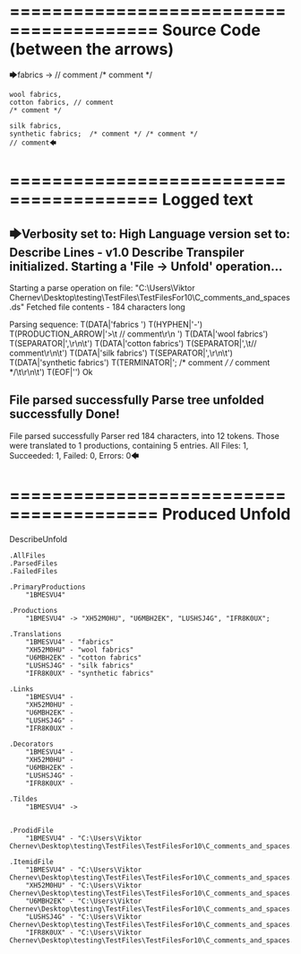 ========================================
Source Code (between the arrows)
========================================

🡆fabrics ->	  // comment
 /* comment */

	wool fabrics,
	cotton fabrics,	// comment
	/* comment */

	silk fabrics,
	synthetic fabrics;  /* comment */ /* comment */	
	// comment🡄

========================================
Logged text
========================================

🡆Verbosity set to: High
Language version set to: Describe Lines - v1.0
Describe Transpiler initialized.
Starting a 'File -> Unfold' operation...
------------------------
Starting a parse operation on file: "C:\Users\Viktor Chernev\Desktop\testing\TestFiles\TestFilesFor10\C_comments_and_spaces.ds"
Fetched file contents - 184 characters long

Parsing sequence: T(DATA|'fabrics ') T(HYPHEN|'-') T(PRODUCTION_ARROW|'>\t  // comment\r\n ') T(DATA|'wool fabrics') T(SEPARATOR|',\r\n\t') T(DATA|'cotton fabrics') T(SEPARATOR|',\t// comment\r\n\t') T(DATA|'silk fabrics') T(SEPARATOR|',\r\n\t') T(DATA|'synthetic fabrics') T(TERMINATOR|';  /* comment */ /* comment */\t\r\n\t') T(EOF|'<EOF>') Ok

File parsed successfully
Parse tree unfolded successfully
Done!
------------------------
File parsed successfully
Parser red 184 characters, into 12 tokens.
Those were translated to 1 productions, containing 5 entries.
All Files: 1, Succeeded: 1, Failed: 0, Errors: 0🡄

========================================
Produced Unfold
========================================

DescribeUnfold

    .AllFiles
    .ParsedFiles
    .FailedFiles

    .PrimaryProductions
        "1BMESVU4" 

    .Productions
        "1BMESVU4" -> "XH52M0HU", "U6MBH2EK", "LUSHSJ4G", "IFR8K0UX";

    .Translations
        "1BMESVU4" - "fabrics"
        "XH52M0HU" - "wool fabrics"
        "U6MBH2EK" - "cotton fabrics"
        "LUSHSJ4G" - "silk fabrics"
        "IFR8K0UX" - "synthetic fabrics"

    .Links
        "1BMESVU4" - 
        "XH52M0HU" - 
        "U6MBH2EK" - 
        "LUSHSJ4G" - 
        "IFR8K0UX" - 

    .Decorators
        "1BMESVU4" - 
        "XH52M0HU" - 
        "U6MBH2EK" - 
        "LUSHSJ4G" - 
        "IFR8K0UX" - 

    .Tildes
        "1BMESVU4" -> 


    .ProdidFile
        "1BMESVU4" - "C:\Users\Viktor Chernev\Desktop\testing\TestFiles\TestFilesFor10\C_comments_and_spaces.ds"

    .ItemidFile
        "1BMESVU4" - "C:\Users\Viktor Chernev\Desktop\testing\TestFiles\TestFilesFor10\C_comments_and_spaces.ds"
        "XH52M0HU" - "C:\Users\Viktor Chernev\Desktop\testing\TestFiles\TestFilesFor10\C_comments_and_spaces.ds"
        "U6MBH2EK" - "C:\Users\Viktor Chernev\Desktop\testing\TestFiles\TestFilesFor10\C_comments_and_spaces.ds"
        "LUSHSJ4G" - "C:\Users\Viktor Chernev\Desktop\testing\TestFiles\TestFilesFor10\C_comments_and_spaces.ds"
        "IFR8K0UX" - "C:\Users\Viktor Chernev\Desktop\testing\TestFiles\TestFilesFor10\C_comments_and_spaces.ds"

